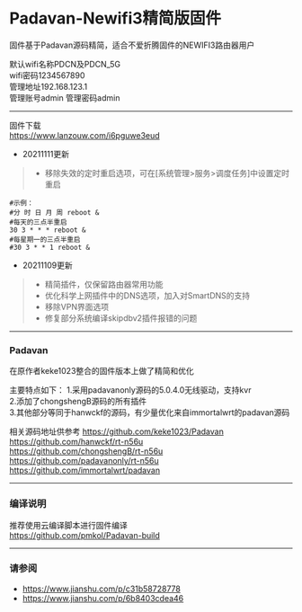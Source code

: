 # Padavan-Newifi3精简版固件
固件基于Padavan源码精简，适合不爱折腾固件的NEWIFI3路由器用户

默认wifi名称PDCN及PDCN_5G  
wifi密码1234567890  
管理地址192.168.123.1  
管理账号admin
管理密码admin 
***

固件下载  
https://www.lanzouw.com/i6pguwe3eud

- 20211111更新
>- 移除失效的定时重启选项，可在[系统管理>服务>调度任务]中设置定时重启
```shell
#示例：
#分 时 日 月 周 reboot &
#每天的三点半重启
30 3 * * * reboot &
#每星期一的三点半重启
#30 3 * * 1 reboot &
```
- 20211109更新
>- 精简插件，仅保留路由器常用功能  
>- 优化科学上网插件中的DNS选项，加入对SmartDNS的支持
>- 移除VPN界面选项
>- 修复部分系统编译skipdbv2插件报错的问题

***

### Padavan ###
在原作者keke1023整合的固件版本上做了精简和优化

主要特点如下：
1.采用padavanonly源码的5.0.4.0无线驱动，支持kvr  
2.添加了chongshengB源码的所有插件  
3.其他部分等同于hanwckf的源码，有少量优化来自immortalwrt的padavan源码
  
相关源码地址供参考
https://github.com/keke1023/Padavan
https://github.com/hanwckf/rt-n56u  
https://github.com/chongshengB/rt-n56u  
https://github.com/padavanonly/rt-n56u  
https://github.com/immortalwrt/padavan  

***

### 编译说明 ###
推荐使用云编译脚本进行固件编译  
https://github.com/pmkol/Padavan-build

***

### 请参阅 ###
- https://www.jianshu.com/p/c31b58728778
- https://www.jianshu.com/p/6b8403cdea46
